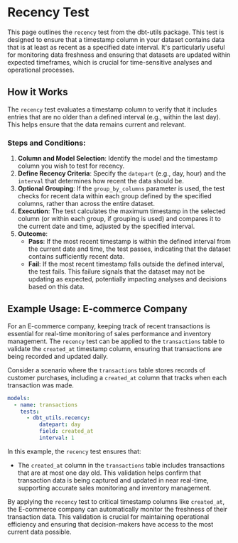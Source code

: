 # Recency Test

This page outlines the `recency` test from the dbt-utils package. This test is designed to ensure that a timestamp column in your dataset contains data that is at least as recent as a specified date interval. It's particularly useful for monitoring data freshness and ensuring that datasets are updated within expected timeframes, which is crucial for time-sensitive analyses and operational processes.

## How it Works

The `recency` test evaluates a timestamp column to verify that it includes entries that are no older than a defined interval (e.g., within the last day). This helps ensure that the data remains current and relevant.

### Steps and Conditions:

1. **Column and Model Selection**: Identify the model and the timestamp column you wish to test for recency.
2. **Define Recency Criteria**: Specify the `datepart` (e.g., day, hour) and the `interval` that determines how recent the data should be.
3. **Optional Grouping**: If the `group_by_columns` parameter is used, the test checks for recent data within each group defined by the specified columns, rather than across the entire dataset.
4. **Execution**: The test calculates the maximum timestamp in the selected column (or within each group, if grouping is used) and compares it to the current date and time, adjusted by the specified interval.
5. **Outcome**:
   - **Pass**: If the most recent timestamp is within the defined interval from the current date and time, the test passes, indicating that the dataset contains sufficiently recent data.
   - **Fail**: If the most recent timestamp falls outside the defined interval, the test fails. This failure signals that the dataset may not be updating as expected, potentially impacting analyses and decisions based on this data.

## Example Usage: E-commerce Company

For an E-commerce company, keeping track of recent transactions is essential for real-time monitoring of sales performance and inventory management. The `recency` test can be applied to the `transactions` table to validate the `created_at` timestamp column, ensuring that transactions are being recorded and updated daily.

Consider a scenario where the `transactions` table stores records of customer purchases, including a `created_at` column that tracks when each transaction was made.

```yaml
models:
  - name: transactions
    tests:
      - dbt_utils.recency:
          datepart: day
          field: created_at
          interval: 1
```

In this example, the `recency` test ensures that:
- The `created_at` column in the `transactions` table includes transactions that are at most one day old. This validation helps confirm that transaction data is being captured and updated in near real-time, supporting accurate sales monitoring and inventory management.

By applying the `recency` test to critical timestamp columns like `created_at`, the E-commerce company can automatically monitor the freshness of their transaction data. This validation is crucial for maintaining operational efficiency and ensuring that decision-makers have access to the most current data possible.